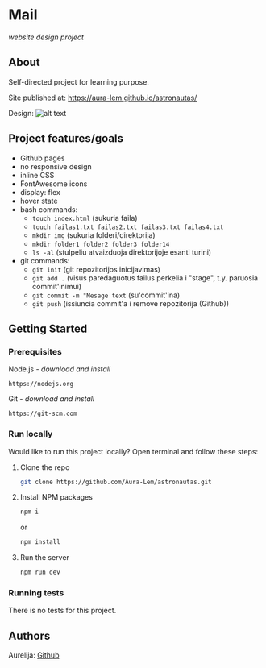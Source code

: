# Mail

_website design project_

## About

Self-directed project for learning purpose.

Site published at: https://aura-lem.github.io/astronautas/

Design: ![alt text](./mail.webp)

## Project features/goals

  - Github pages
  - no responsive design
  - inline CSS
  - FontAwesome icons
  - display: flex
  - hover state
  - bash commands:
    - `touch index.html` (sukuria faila)
    - `touch failas1.txt failas2.txt failas3.txt failas4.txt` 
    - `mkdir img` (sukuria folderi/direktorija)
    - `mkdir folder1 folder2 folder3 folder14` 
    - `ls -al` (stulpeliu atvaizduoja direktorijoje esanti turini)
  - git commands:
    - `git init` (git repozitorijos inicijavimas)
    - `git add .` (visus paredaguotus failus perkelia i "stage", t.y. paruosia commit'inimui)
    - `git commit -m "Mesage text` (su'commit'ina)
    - `git push` (issiuncia commit'a i remove repozitorija (Github))



## Getting Started

### Prerequisites

Node.js - _download and install_

```
https://nodejs.org
```

Git - _download and install_

```
https://git-scm.com
```

### Run locally

Would like to run this project locally? Open terminal and follow these steps:

1. Clone the repo
    ```sh
    git clone https://github.com/Aura-Lem/astronautas.git
    ```
2. Install NPM packages
    ```sh
    npm i
    ```
    or
    ```sh
    npm install
    ```
3. Run the server
    ```sh
    npm run dev
    ```

### Running tests

There is no tests for this project.

## Authors 

Aurelija: [Github](https://github.com/Aura-Lem)